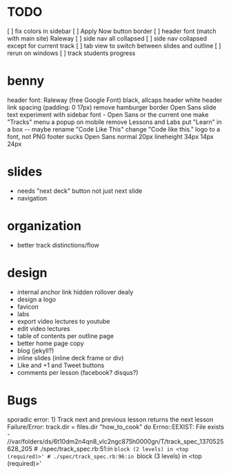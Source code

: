 # TODO

[ ] fix colors in sidebar
[ ] Apply Now button border
[ ] header font (match with main site) Raleway
[ ] side nav all collapsed
[ ] side nav collapsed except for current track
[ ] tab view to switch between slides and outline
[ ] rerun on windows
[ ] track students progress

# benny

header font: Raleway (free Google Font) black, allcaps
header white 
header link spacing (padding: 0 17px)
remove hamburger border
Open Sans slide text
experiment with sidebar font - Open Sans or the current one
make "Tracks" menu a popup on mobile
remove Lessons and Labs
put "Learn" in a box -- maybe rename "Code Like This"
change "Code like this." logo to a font, not PNG
footer sucks
Open Sans normal 20px lineheight 34px
  14px 24px 

# slides

* needs "next deck" button not just next slide
* navigation

# organization

* better track distinctions/flow

# design

* internal anchor link hidden rollover dealy
* design a logo
* favicon
* labs
* export video lectures to youtube
* edit video lectures
* table of contents per outline page
* better home page copy
* blog (jekyll?)
* inline slides (inline deck frame or div)
* Like and +1 and Tweet buttons
* comments per lesson (facebook? disqus?)

# Bugs

sporadic error:
        1) Track next and previous lesson returns the next lesson
           Failure/Error: track.dir = files.dir "how_to_cook" do
           Errno::EEXIST:
             File exists - //var/folders/ds/6t10dm2n4qn8_vlc2ngc875h0000gn/T/track_spec_1370525628_205
           # ./spec/track_spec.rb:51:in `block (2 levels) in <top (required)>'
           # ./spec/track_spec.rb:96:in `block (3 levels) in <top (required)>'
